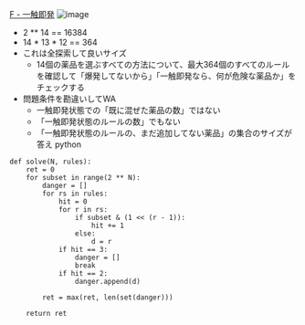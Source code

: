 
[F - 一触即発](https://atcoder.jp/contests/past202012-open/tasks/past202012_f)
![image](https://gyazo.com/82689f73ea9cacb95a4584a9b4618956/thumb/1000)

- 2 ** 14 == 16384
- 14 * 13 * 12 == 364
- これは全探索して良いサイズ
    - 14個の薬品を選ぶすべての方法について、最大364個のすべてのルールを確認して「爆発してないから」「一触即発なら、何が危険な薬品か」をチェックする
- 問題条件を勘違いしてWA
    - 一触即発状態での「既に混ぜた薬品の数」ではない
    - 「一触即発状態のルールの数」でもない
    - 「一触即発状態のルールの、まだ追加してない薬品」の集合のサイズが答え
python

```
def solve(N, rules):
    ret = 0
    for subset in range(2 ** N):
        danger = []
        for rs in rules:
            hit = 0
            for r in rs:
                if subset & (1 << (r - 1)):
                    hit += 1
                else:
                    d = r
            if hit == 3:
                danger = []
                break
            if hit == 2:
                danger.append(d)

        ret = max(ret, len(set(danger)))

    return ret
```


